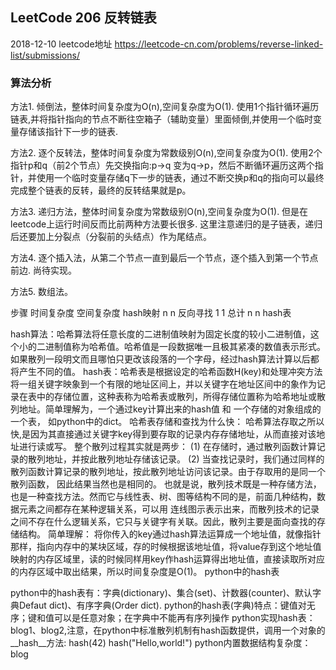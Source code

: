 
## LeetCode 206 反转链表

2018-12-10 leetcode地址 https://leetcode-cn.com/problems/reverse-linked-list/submissions/

### 算法分析

方法1. 倾倒法，整体时间复杂度为O(n),空间复杂度为O(1). 使用1个指针循环遍历链表,并将指针指向的节点不断往空箱子（辅助变量）里面倾倒,并使用一个临时变量存储该指针下一步的链表.

方法2. 逐个反转法，整体时间复杂度为常数级别O(n),空间复杂度为O(1). 使用2个指针p和q（前2个节点）先交换指向:p->q 变为q->p，然后不断循环遍历这两个指针，并使用一个临时变量存储q下一步的链表，通过不断交换p和q的指向可以最终完成整个链表的反转，最终的反转结果就是p。

方法3. 递归方法，整体时间复杂度为常数级别O(n),空间复杂度为O(1). 但是在leetcode上运行时间反而比前两种方法要长很多. 这里注意递归的是子链表，递归后还要加上分裂点（分裂前的头结点）作为尾结点。

方法4. 逐个插入法，从第二个节点一直到最后一个节点，逐个插入到第一个节点前边. 尚待实现。

方法5. 数组法。



步骤	时间复杂度	空间复杂度
hash映射	n	n
反向寻找	1	1
总计	n	n
hash表

hash算法：哈希算法将任意长度的二进制值映射为固定长度的较小二进制值，这个小的二进制值称为哈希值。哈希值是一段数据唯一且极其紧凑的数值表示形式。如果散列一段明文而且哪怕只更改该段落的一个字母，经过hash算法计算以后都将产生不同的值。
hash表：哈希表是根据设定的哈希函数H(key)和处理冲突方法将一组关键字映象到一个有限的地址区间上，并以关键字在地址区间中的象作为记录在表中的存储位置，这种表称为哈希表或散列，所得存储位置称为哈希地址或散列地址。简单理解为，一个通过key计算出来的hash值 和 一个存储的对象组成的一个表， 如python中的dict。
哈希表存储和查找为什么快： 哈希算法存取之所以快,是因为其直接通过关键字key得到要存取的记录内存存储地址，从而直接对该地址进行读或写。 整个散列过程其实就是两步： (1) 在存储时，通过散列函数计算记录的散列地址，并按此散列地址存储该记录。 (2) 当查找记录时，我们通过同样的散列函数计算记录的散列地址，按此散列地址访问该记录。由于存取用的是同一个散列函数， 因此结果当然也是相同的。 也就是说，散列技术既是一种存储方法，也是一种查找方法。然而它与线性表、树、图等结构不同的是，前面几种结构，数据元素之间都存在某种逻辑关系，可以用 连线图示表示出来，而散列技术的记录之间不存在什么逻辑关系，它只与关键字有关联。因此，散列主要是面向查找的存储结构。 简单理解： 将你传入的key通过hash算法运算成一个地址值，就像指针那样，指向内存中的某块区域，存的时候根据该地址值，将value存到这个地址值映射的内存区域里，读的时候同样用key作hash运算得出地址值，直接读取所对应的内存区域中取出结果，所以时间复杂度是O(1)。
python中的hash表

python中的hash表有：字典(dictionary)、集合(set)、计数器(counter)、默认字典Defaut dict)、有序字典(Order dict).
python的hash表(字典)特点：键值对无序；键和值可以是任意对象；在字典中不能再有序列操作
python实现hash表：blog1、blog2,注意，在python中标准散列机制有hash函数提供，调用一个对象的__hash__方法:
hash(42)
hash("Hello,world!")
python内置数据结构复杂度：blog
